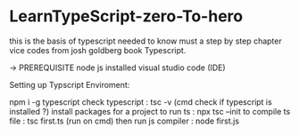 # LearnTypeScript-zero-To-hero
this is the basis of typescript needed to know must a step by step chapter vice codes from josh goldberg book Typescript.

-> PREREQUISITE
node js installed 
visual studio code (IDE)

Setting up Typscript Enviroment:

npm i -g typescript 
check typescript : 
tsc -v  (cmd check if typescript is installed ?)
install packages for a project to run ts :
npx tsc –init
to compile ts file : 
tsc first.ts (run on cmd)
then run js compiler : 
node first.js



